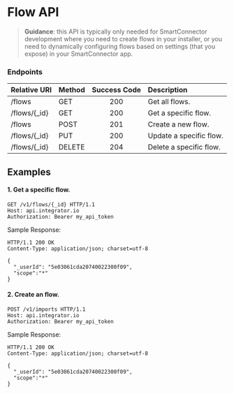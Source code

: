 Flow API
==========
>**Guidance**: this API is typically only needed for SmartConnector development where you need to create flows in your installer, or you need to dynamically configuring flows based on settings (that you expose) in your SmartConnector app.

### Endpoints
| Relative URI| Method | Success Code | Description|
|:-------------------|:-------|:------------:|:------------------------------|
|/flows|GET|200|Get all flows.|
|/flows/{_id}|GET|200|Get a specific flow.|
|/flows|POST|201|Create a new flow.|
|/flows/{_id}|PUT|200|Update a specific flow.|
|/flows/{_id}|DELETE|204|Delete a specific flow.|

## Examples

#### 1.  Get a specific flow.

```
GET /v1/flows/{_id} HTTP/1.1
Host: api.integrator.io
Authorization: Bearer my_api_token
```

Sample Response:

```
HTTP/1.1 200 OK
Content-Type: application/json; charset=utf-8

{
  "_userId": "5e03061cda20740022300f09",
  "scope":"*"
}
```

#### 2.  Create an flow.

```
POST /v1/imports HTTP/1.1
Host: api.integrator.io
Authorization: Bearer my_api_token
```

Sample Response:

```
HTTP/1.1 200 OK
Content-Type: application/json; charset=utf-8

{
  "_userId": "5e03061cda20740022300f09",
  "scope":"*"
}
```
